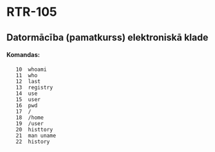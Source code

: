 # RTR-105
## Datormācība (pamatkurss) elektroniskā klade

#### Komandas:
```
   10  whoami
   11  who
   12  last
   13  registry
   14  use
   15  user
   16  pwd
   17  /
   18  /home
   19  /user
   20  histtory
   21  man uname
   22  history
```
